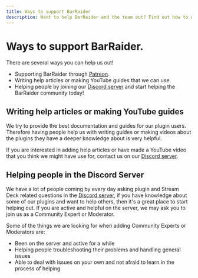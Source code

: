 ```yaml
---
title: Ways to support BarRaider
description: Want to help BarRaider and the team out? Find out how to donate and help members. Join the BarRaider community today!
---
```


# Ways to support BarRaider.
There are several ways you can help us out!

- Supporting BarRaider through [Patreon](https://www.patreon.com/barraider).
- Writing help articles or making YouTube guides that we can use.
- Helping people by joining our [Discord server](https://www.discord.barraider.com) and start helping the BarRaider community today!
<!---- Helping with our Open-Source projects found in [BarRaiders Github](https://github.com/BarRaider)
    - Developers who can port plugins over to Mac is needed --->

## Writing help articles or making YouTube guides
We try to provide the best documentation and guides for our plugin users. Therefore having people help us with writing guides or making videos about the plugins they have a deeper knowledge about is very helpful.

If you are interested in adding help articles or have made a YouTube video that you think we might have use for, contact us on our [Discord server](https://www.discord.barraider.com).

## Helping people in the Discord Server
We have a lot of people coming by every day asking plugin and Stream Deck related questions in the [Discord server](https://www.discord.barraider.com), if you have knowledge about some of our plugins and want to help others, then it's a great place to start helping out. If you are active and helpful on the server, we may ask you to join us as a Community Expert or Moderator.

Some of the things we are looking for when adding Community Experts or Moderators are:

- Been on the server and active for a while
- Helping people troubleshooting their problems and handling general issues
- Able to deal with issues on your own and not afraid to learn in the process of helping
